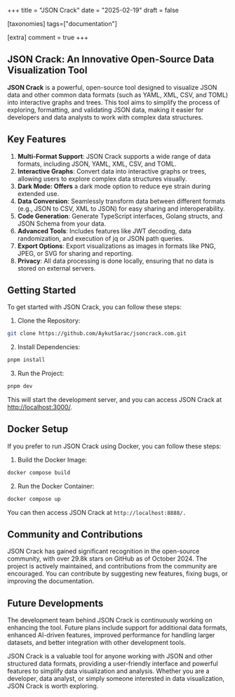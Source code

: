 +++
title = "JSON Crack"
date = "2025-02-19"
draft = false

[taxonomies]
tags=["documentation"]

[extra]
comment = true
+++

## JSON Crack: An Innovative Open-Source Data Visualization Tool

**JSON Crack** is a powerful, open-source tool designed to visualize JSON data and other common data formats (such as YAML, XML, CSV, and TOML) into interactive graphs and trees. This tool aims to simplify the process of exploring, formatting, and validating JSON data, making it easier for developers and data analysts to work with complex data structures.

## Key Features

1. **Multi-Format Support**: JSON Crack supports a wide range of data formats, including JSON, YAML, XML, CSV, and TOML.
2. **Interactive Graphs**: Convert data into interactive graphs or trees, allowing users to explore complex data structures visually.
3. **Dark Mode: Offers** a dark mode option to reduce eye strain during extended use.
4. **Data Conversion**: Seamlessly transform data between different formats (e.g., JSON to CSV, XML to JSON) for easy sharing and interoperability.
5. **Code Generation**: Generate TypeScript interfaces, Golang structs, and JSON Schema from your data.
6. **Advanced Tools**: Includes features like JWT decoding, data randomization, and execution of jq or JSON path queries.
7. **Export Options**: Export visualizations as images in formats like PNG, JPEG, or SVG for sharing and reporting.
8. **Privacy**: All data processing is done locally, ensuring that no data is stored on external servers.

## Getting Started

To get started with JSON Crack, you can follow these steps:

1. Clone the Repository:

```bash
git clone https://github.com/AykutSarac/jsoncrack.com.git

```

2. Install Dependencies:

```bash
pnpm install
```

3. Run the Project:

```bash
pnpm dev
```

This will start the development server, and you can access JSON Crack at <http://localhost:3000/>.

## Docker Setup

If you prefer to run JSON Crack using Docker, you can follow these steps:

1. Build the Docker Image:

```bash
docker compose build
```

2. Run the Docker Container:

```bash
docker compose up
```

You can then access JSON Crack at `http://localhost:8888/.`

## Community and Contributions

JSON Crack has gained significant recognition in the open-source community, with over 29.8k stars on GitHub as of October 2024. The project is actively maintained, and contributions from the community are encouraged. You can contribute by suggesting new features, fixing bugs, or improving the documentation.

## Future Developments

The development team behind JSON Crack is continuously working on enhancing the tool. Future plans include support for additional data formats, enhanced AI-driven features, improved performance for handling larger datasets, and better integration with other development tools.

JSON Crack is a valuable tool for anyone working with JSON and other structured data formats, providing a user-friendly interface and powerful features to simplify data visualization and analysis. Whether you are a developer, data analyst, or simply someone interested in data visualization, JSON Crack is worth exploring.
